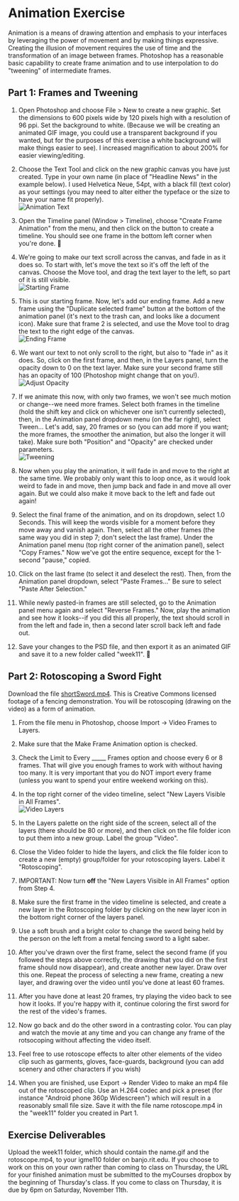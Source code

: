 # Animation Exercise

Animation is a means of drawing attention and emphasis to your interfaces by leveraging the power of movement and by making things expressive.  Creating the illusion of movement requires the use of time and the transformation of an image between frames.  Photoshop has a reasonable basic capability to create frame animation and to use interpolation to do "tweening" of intermediate frames.  

## Part 1: Frames and Tweening

1. Open Photoshop and choose File > New to create a new graphic.  Set the dimensions to 600 pixels wide by 120 pixels high with a resolution of 96 ppi. Set the background to white. (Because we will be creating an animated GIF image, you could use a transparent background if you wanted, but for the purposes of this exercise a white background will make things easier to see).  I increased magnification to about 200% for easier viewing/editing.

2. Choose the Text Tool and click on the new graphic canvas you have just created.  Type in your own name (in place of "Headline News" in the example below).   I used Helvetica Neue, 54pt, with a black fill (text color) as your settings (you may need to alter either the typeface or the size to have your name fit properly). <br>![Animation Text](animationText.png)

3. Open the Timeline panel (Window > Timeline), choose "Create Frame Animation" from the menu, and then click on the button to create a timeline. You should see one frame in the bottom left corner when you're done. 

4. We're going to make our text scroll across the canvas, and fade in as it does so. To start with, let's move the text so it's off the left of the canvas. Choose the Move tool, and drag the text layer to the left, so part of it is still visible. <br>![Starting Frame](startingFrame.png)

5. This is our starting frame. Now, let's add our ending frame. Add a new frame using the "Duplicate selected frame" button at the bottom of the animation panel (it's next to the trash can, and looks like a document icon). Make sure that frame 2 is selected, and use the Move tool to drag the text to the right edge of the canvas. <br>![Ending Frame](endingFrame.png)

6. We want our text to not only scroll to the right, but also to "fade in" as it does. So, click on the first frame, and then, in the Layers panel, turn the opacity down to 0 on the text layer. Make sure your second frame still has an opacity of 100 (Photoshop might change that on you!). ![Adjust Opacity](adjustOpacity.png)

7. If we animate this now, with only two frames, we won't see much motion or change--we need more frames. Select both frames in the timeline (hold the shift key and click on whichever one isn't currently selected), then, in the Animation panel dropdown menu (on the far right), select Tween... Let's add, say, 20 frames or so (you can add more if you want; the more frames, the smoother the animation, but also the longer it will take). Make sure both "Position" and "Opacity" are checked under parameters.<br>![Tweening](tweening.png)

8. Now when you play the animation, it will fade in and move to the right at the same time. We probably only want this to loop once, as it would look weird to fade in and move, then jump back and fade in and move all over again. But we could also make it move back to the left and fade out again!

9. Select the final frame of the animation, and on its dropdown, select 1.0 Seconds. This will keep the words visible for a moment before they move away and vanish again. Then, select all the other frames (the same way you did in step 7; don't select the last frame). Under the Animation panel menu (top right corner of the animation panel), select "Copy Frames." Now we've got the entire sequence, except for the 1-second "pause," copied.

10. Click on the last frame (to select it and deselect the rest). Then, from the Animation panel dropdown, select "Paste Frames..." Be sure to select "Paste After Selection."

11. While newly pasted-in frames are still selected, go to the Animation panel menu again and select "Reverse Frames." Now, play the animation and see how it looks--if you did this all properly, the text should scroll in from the left and fade in, then a second later scroll back left and fade out. 

12. Save your changes to the PSD file, and then export it as an animated GIF and save it to a new folder called "week11". 

## Part 2: Rotoscoping a Sword Fight

Download the file [shortSword.mp4](shortSword.mp4). This is Creative Commons licensed footage of a fencing demonstration. You will be rotoscoping (drawing on the video) as a form of animation.

1. From the file menu in Photoshop, choose Import -> Video Frames to Layers. 

2. Make sure that the Make Frame Animation option is checked.

3. Check the Limit to Every _____ Frames option and choose every 6 or 8 frames. That will give you enough frames to work with without having too many. It is very important that you do NOT import every frame (unless you want to spend your entire weekend working on this).  

4. In the top right corner of the video timeline, select "New Layers Visible in All Frames".<br>![Video Layers](rotoscopingLayers.png)

5. In the Layers palette on the right side of the screen, select all of the layers (there should be 80 or more), and then click on the file folder icon to put them into a new group. Label the group "Video".

6. Close the Video folder to hide the layers, and click the file folder icon to create a new (empty) group/folder for your rotoscoping layers. Label it "Rotoscoping".

7. IMPORTANT: Now turn **off** the "New Layers Visible in All Frames" option from Step 4.

8.	Make sure the first frame in the video timeline is selected, and create a new layer in the Rotoscoping folder by clicking on the new layer icon in the bottom right corner of the layers panel.

9.	Use a soft brush and a bright color to change the sword being held by the person on the left from a metal fencing sword to a light saber.  

10.	After you've drawn over the first frame, select the second frame (if you followed the steps above correctly, the drawing that you did on the first frame should now disappear), and create another new layer. Draw over this one. Repeat the process of selecting a new frame, creating a new layer, and drawing over the video until you've done at least 60 frames. 

11.	After you have done at least 20 frames, try playing the video back to see how it looks. If you're happy with it, continue coloring the first sword for the rest of the video's frames.

12.	Now go back and do the other sword in a contrasting color. You can play and watch the movie at any time and you can change any frame of the rotsocoping without affecting the video itself.  

13.	Feel free to use rotoscope effects to alter other elements of the video clip such as garments, gloves, face-guards, background (you can add scenery and other characters if you wish)

14. When you are finished, use Export -> Render Video to make an mp4 file out of the rotoscoped clip.  Use an H.264 codec and pick a preset (for instance "Android phone 360p Widescreen") which will result in a reasonably small file size. Save it with the file name rotoscope.mp4 in the "week11" folder you created in Part 1. 

## Exercise Deliverables

Upload the week11 folder, which should contain the name.gif and the rotoscope.mp4, to your igme110 folder on banjo.rit.edu. If you choose to work on this on your own rather than coming to class on Thursday, the URL for your finished animation must be submitted to the myCourses dropbox by the beginning of Thursday's class. If you come to class on Thursday, it is due by 6pm on Saturday, November 11th.

